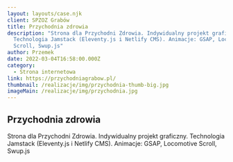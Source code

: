 ```yaml
---
layout: layouts/case.njk
client: SPZOZ Grabów
title: Przychodnia zdrowia
description: "Strona dla Przychodni Zdrowia. Indywidualny projekt graficzny.
  Technologia Jamstack (Eleventy.js i Netlify CMS). Animacje: GSAP, Locomotive
  Scroll, Swup.js"
author: Przemek
date: 2022-03-04T16:58:00.000Z
category:
  - Strona internetowa
link: https://przychodniagrabow.pl/
thumbnail: /realizacje/img/przychodnia-thumb-big.jpg
imageMain: /realizacje/img/przychodnia.jpg
---
```


## Przychodnia zdrowia

Strona dla Przychodni Zdrowia. Indywidualny projekt graficzny. Technologia Jamstack (Eleventy.js i Netlify CMS). Animacje: GSAP, Locomotive Scroll, Swup.js

